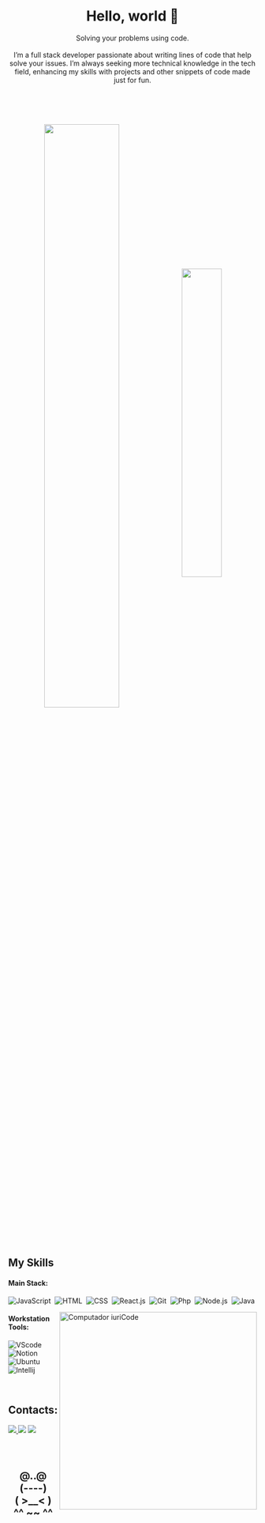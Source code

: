 <h1 align="center">Hello, world 👋</h1>

<p align="center">Solving your problems using code. <br><br> I’m a full stack developer passionate about writing lines of code that help solve your issues. I’m always seeking more technical knowledge in the tech field, enhancing my skills with projects and other snippets of code made just for fun.</p>&nbsp;

<div  align="center" style="margin-bottom:100px; margin-top: 50px;">
<img width=55% align="center"  src="https://github-readme-streak-stats.herokuapp.com?user=Dev-vinixx&theme=radical&mode=weekly" />
<img width=40% align="center" src="https://github-readme-stats-git-main-rafaelalexandrino.vercel.app/api/top-langs/?username=Dev-vinixx&show_icons=true&theme=radical&layout=compact"/>
 </div>
 
 &nbsp;
 &nbsp;



## My Skills

#### Main Stack:

![JavaScript](https://img.shields.io/badge/JavaScript-F7DF1E?style=for-the-badge&logo=javascript&logoColor=black)&nbsp;
![HTML](https://img.shields.io/badge/HTML5-E34F26?style=for-the-badge&logo=html5&logoColor=white)&nbsp;
![CSS](https://img.shields.io/badge/CSS3-1572B6?style=for-the-badge&logo=css3&logoColor=white)&nbsp;
![React.js](https://img.shields.io/badge/React-20232A?style=for-the-badge&logo=react&logoColor=61DAFB)&nbsp;
![Git](https://img.shields.io/badge/GIT-E44C30?style=for-the-badge&logo=git&logoColor=white)&nbsp;
![Php](https://img.shields.io/badge/PHP-777BB4?style=for-the-badge&logo=git&logoColor=white)&nbsp;
![Node.js](https://img.shields.io/badge/Node.js-339933?style=for-the-badge&logo=git&logoColor=white)&nbsp;
![Java](https://img.shields.io/badge/Java-E44C30?style=for-the-badge)&nbsp;

<img src="https://raw.githubusercontent.com/MicaelliMedeiros/micaellimedeiros/master/image/computer-illustration.png" min-width="400px" max-width="400px" width="400px" align="right" alt="Computador iuriCode">

#### Workstation Tools:

![VScode](https://img.shields.io/badge/vscode-4285F4?style=for-the-badge&logo=vscode&logoColor=white)&nbsp;
![Notion](https://img.shields.io/badge/Notion-000000?style=for-the-badge&logo=notion&logoColor=white)&nbsp;
![Ubuntu](https://img.shields.io/badge/Ubuntu-E95420?style=for-the-badge&logo=ubuntu&logoColor=white)&nbsp;
![Intellij](https://img.shields.io/badge/Intellij-000000?style=for-the-badge&logo=Intellij%20IDEA&logoColor=white)&nbsp;

&nbsp;
&nbsp;

## Contacts:






<div> 
<a href="https://www.instagram.com/_vini.x_x" target="_blank"><img src="https://img.shields.io/badge/-Instagram-%23E4405F?style=for-the-badge&logo=instagram&logoColor=white">
</a>
<a href = "mailto:contato.viniciuseduardo0500@gmail.com"> <img src="https://img.shields.io/badge/-Gmail-%23333?style=for-the-badge&logo=gmail&logoColor=white" target="_blank"></a>
<a href="https://www.linkedin.com/in/vinícius-rodrigues-17a825280/" target="_blank"><img src="https://img.shields.io/badge/-LinkedIn-%230077B5?style=for-the-badge&logo=linkedin&logoColor=white"  target="_blank"></a> 
</div>&nbsp;&nbsp;
 

  <h2 align="center">
    <br>
  @..@<br>
 (----)<br>
( >__< )<br>
^^ ~~ ^^<br>
</h2>
